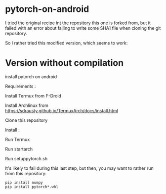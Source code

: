 # pytorch-on-android

I tried the original recipe int the repository this one is forked from, but it failed
with an error about failing to write some SHA1 file when cloning the git repository.

So I rather tried this modified version, which seems to work:

# Version without compilation

install pytorch on android


Requirements :

Install Termux from F-Droid

Install Archlinux from https://sdrausty.github.io/TermuxArch/docs/install.html

Clone this repository

Install :

Run Termux

Run startarch

Run setuppytorch.sh

It's likely to fail during this last step, but then, you may want to rather run from this repository:

```
pip install numpy
pip install pytorch*.whl
```
